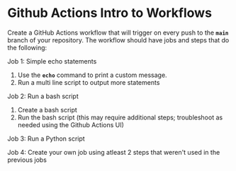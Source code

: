 # Github Actions Intro to Workflows

Create a GitHub Actions workflow that will trigger on every push to the **`main`** branch of your repository. The workflow should have jobs and steps that do the following:

Job 1:  Simple echo statements
1. Use the **`echo`** command to print a custom message.
2. Run a multi line script to output more statements

Job 2:  Run a bash script
1. Create a bash script
2. Run the bash script
(this may require additional steps; troubleshoot as needed using the Github Actions UI)

Job 3:  Run a Python script

Job 4:  Create your own job using atleast 2 steps that weren't used in the previous jobs
